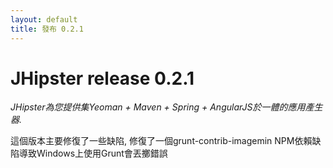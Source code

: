 ```yaml
---
layout: default
title: 發布 0.2.1
---
```


JHipster release 0.2.1
==================

*JHipster為您提供集Yeoman + Maven + Spring + AngularJS於一體的應用產生器.*

這個版本主要修復了一些缺陷, 修復了一個grunt-contrib-imagemin NPM依賴缺陷導致Windows上使用Grunt會丟擲錯誤


